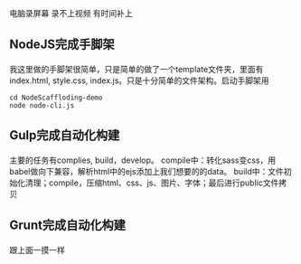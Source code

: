 电脑录屏幕 录不上视频 有时间补上

## NodeJS完成手脚架
#### 
我这里做的手脚架很简单，只是简单的做了一个template文件夹，里面有index.html, style.css, index.js。只是十分简单的文件架构。启动手脚架用
```
cd NodeScaffloding-demo
node node-cli.js
```


## Gulp完成自动化构建
#### 
主要的任务有complies, build，develop。
compile中：转化sass变css，用babel做向下兼容，解析html中的ejs添加上我们想要的的data。
build中：文件初始化清理；compile，压缩html、css、js、图片、字体；最后进行public文件拷贝

## Grunt完成自动化构建
#### 
跟上面一摸一样
